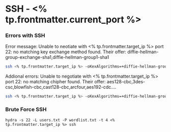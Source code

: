 # SSH - <% tp.frontmatter.current_port %>

### Errors with SSH
Error message: Unable to neotiate with <% tp.frontmatter.target_ip %> port 22: no matching key exchange method found. Their offer: diffie-hellman-group-exchange-sha1,diffie-hellman-group1-sha1

```bash
ssh <% tp.frontmatter.target_ip %> -oKexAlgorithms=+diffie-hellman-group1-sha1
```

Addional errors: Unable to negotiate with <% tp.frontmatter.target_ip %>  port 22: no matching chipher found. Their offer: aes128-cbc,3des-csc,blowfish-cbc,cast128-cbc,arcfour,aes192-cdc....

```bash
ssh <% tp.frontmatter.target_ip %> -oKexAlgorithms=+diffie-hellman-group1-sha1 -c aes128-cbc
```

### Brute Force SSH
```
hydra -s 22 -L users.txt -P wordlist.txt -t 4 <% tp.frontmatter.target_ip %> ssh
```